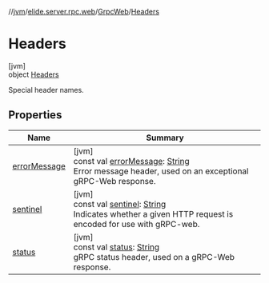 //[jvm](../../../../index.md)/[elide.server.rpc.web](../../index.md)/[GrpcWeb](../index.md)/[Headers](index.md)

# Headers

[jvm]\
object [Headers](index.md)

Special header names.

## Properties

| Name | Summary |
|---|---|
| [errorMessage](error-message.md) | [jvm]<br>const val [errorMessage](error-message.md): [String](https://kotlinlang.org/api/latest/jvm/stdlib/kotlin/-string/index.html)<br>Error message header, used on an exceptional gRPC-Web response. |
| [sentinel](sentinel.md) | [jvm]<br>const val [sentinel](sentinel.md): [String](https://kotlinlang.org/api/latest/jvm/stdlib/kotlin/-string/index.html)<br>Indicates whether a given HTTP request is encoded for use with gRPC-web. |
| [status](status.md) | [jvm]<br>const val [status](status.md): [String](https://kotlinlang.org/api/latest/jvm/stdlib/kotlin/-string/index.html)<br>gRPC status header, used on a gRPC-Web response. |
